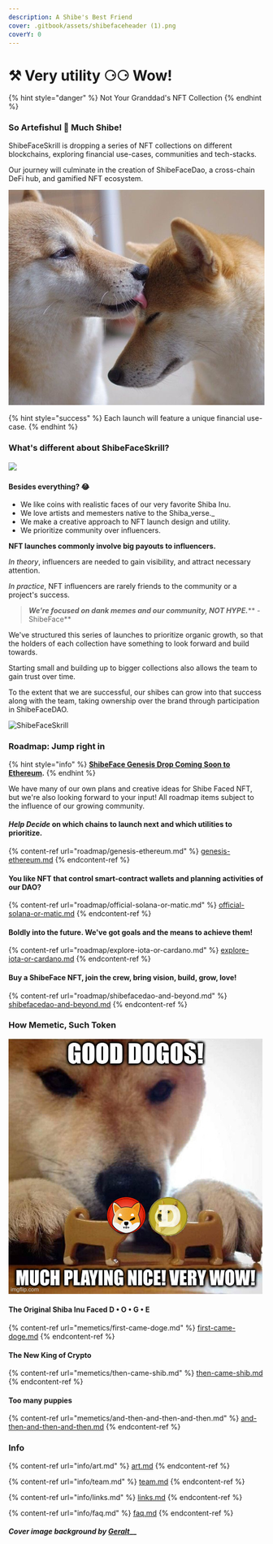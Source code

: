 ```yaml
---
description: A Shibe's Best Friend
cover: .gitbook/assets/shibefaceheader (1).png
coverY: 0
---
```


# ⚒ Very utility ⚆⚆ Wow!

{% hint style="danger" %}
Not Your Granddad's NFT Collection&#x20;
{% endhint %}

### So Artefishul 👾 Much Shibe!

ShibeFaceSkrill is dropping a series of NFT collections on different blockchains, exploring financial use-cases, communities and tech-stacks.

Our journey will culminate in the creation of ShibeFaceDao, a cross-chain DeFi hub, and gamified NFT ecosystem.

![Shibe Bless](<.gitbook/assets/image (3).png>)

{% hint style="success" %}
Each launch will feature a unique financial use-case.
{% endhint %}

### What's different about ShibeFaceSkrill?

#### ![](.gitbook/assets/wazatoz-doge.gif)

#### Besides everything? :joy:

* We like coins with realistic faces of our very favorite Shiba Inu.&#x20;
* We love artists and memesters native to the Shiba_verse._
* We make a creative approach to NFT launch design and utility.
* We prioritize community over influencers.

**NFT launches commonly involve big payouts to influencers.**&#x20;

_In theory_, influencers are needed to gain visibility, and attract necessary attention.

_In practice_, NFT influencers are rarely friends to the community or a project's success.

> _**We're focused on dank memes and our community, NOT HYPE.**_**  -ShibeFace**

We've structured this series of launches to prioritize organic growth, so that the holders of each collection have something to look forward and build towards.&#x20;

Starting small and building up to bigger collections also allows the team to gain trust over time.&#x20;

To the extent that we are successful, our shibes can grow into that success along with the team, taking ownership over the brand through participation in ShibeFaceDAO.

![ShibeFaceSkrill](.gitbook/assets/464-GcLaurel\_coin.png)



### Roadmap: Jump right in

{% hint style="info" %}
[**ShibeFace Genesis Drop Coming Soon to Ethereum**](roadmap/genesis-ethereum.md)**.**&#x20;
{% endhint %}

We have many of our own plans and creative ideas for Shibe Faced NFT, but we're also looking forward to your input! All roadmap items subject to the influence of our growing community.

#### _**Help Decide**_ on which chains to launch next and which utilities to prioritize.&#x20;

{% content-ref url="roadmap/genesis-ethereum.md" %}
[genesis-ethereum.md](roadmap/genesis-ethereum.md)
{% endcontent-ref %}

#### You like NFT that control smart-contract wallets and planning activities of our DAO?

{% content-ref url="roadmap/official-solana-or-matic.md" %}
[official-solana-or-matic.md](roadmap/official-solana-or-matic.md)
{% endcontent-ref %}

#### Boldly into the future. We've got goals and the means to achieve them!&#x20;

{% content-ref url="roadmap/explore-iota-or-cardano.md" %}
[explore-iota-or-cardano.md](roadmap/explore-iota-or-cardano.md)
{% endcontent-ref %}

#### Buy a ShibeFace NFT, join the crew, bring vision, build, grow, love!&#x20;

{% content-ref url="roadmap/shibefacedao-and-beyond.md" %}
[shibefacedao-and-beyond.md](roadmap/shibefacedao-and-beyond.md)
{% endcontent-ref %}

### How Memetic, Such Token

![Such memetics](<.gitbook/assets/image (8).png>)

#### The Original Shiba Inu Faced D • O • G • E&#x20;

{% content-ref url="memetics/first-came-doge.md" %}
[first-came-doge.md](memetics/first-came-doge.md)
{% endcontent-ref %}

#### &#x20;The New King of Crypto&#x20;

{% content-ref url="memetics/then-came-shib.md" %}
[then-came-shib.md](memetics/then-came-shib.md)
{% endcontent-ref %}

#### Too many puppies&#x20;

{% content-ref url="memetics/and-then-and-then-and-then.md" %}
[and-then-and-then-and-then.md](memetics/and-then-and-then-and-then.md)
{% endcontent-ref %}

### Info

{% content-ref url="info/art.md" %}
[art.md](info/art.md)
{% endcontent-ref %}

{% content-ref url="info/team.md" %}
[team.md](info/team.md)
{% endcontent-ref %}

{% content-ref url="info/links.md" %}
[links.md](info/links.md)
{% endcontent-ref %}

{% content-ref url="info/faq.md" %}
[faq.md](info/faq.md)
{% endcontent-ref %}

#### _Cover image background by_ [_Geralt_](https://pixabay.com/users/geralt-9301/)__

